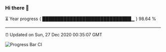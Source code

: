 ### Hi there 👋

⏳ Year progress { █████████████████████████████▁ } 98.64 %

---

⏰ Updated on Sun, 27 Dec 2020 00:35:07 GMT

![Progress Bar CI](https://github.com/liununu/liununu/workflows/Progress%20Bar%20CI/badge.svg)
